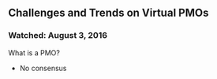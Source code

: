 ## Challenges and Trends on Virtual PMOs
### Watched: August 3, 2016

What is a PMO?
- No consensus
